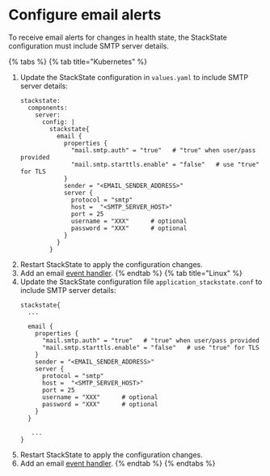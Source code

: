 # Configure email alerts

To receive email alerts for changes in health state, the StackState configuration must include SMTP server details. 

{% tabs %}
{% tab title="Kubernetes" %}

1. Update the StackState configuration in `values.yaml` to include SMTP server details:
    ```
    stackstate:
      components:
        server:
          config: |
            stackstate{
              email {
                properties {
                  "mail.smtp.auth" = "true"   # "true" when user/pass provided   
                  "mail.smtp.starttls.enable" = "false"   # use "true" for TLS
                }
                sender = "<EMAIL_SENDER_ADDRESS>"
                server {
                  protocol = "smtp"
                  host =  "<SMTP_SERVER_HOST>"
                  port = 25
                  username = "XXX"      # optional
                  password = "XXX"      # optional
                }
              }
            }
    ``` 
2. Restart StackState to apply the configuration changes.
3. Add an email [event handler](/use/health-state-and-alerts/set-up-alerting.md#send-alerts-with-event-handlers).
{% endtab %}
{% tab title="Linux" %}
1. Update the StackState configuration file `application_stackstate.conf` to include SMTP server details:
    ```
    stackstate{
      ...

      email {
        properties {
          "mail.smtp.auth" = "true"   # "true" when user/pass provided   
          "mail.smtp.starttls.enable" = "false"   # use "true" for TLS
        }
        sender = "<EMAIL_SENDER_ADDRESS>"
        server {
          protocol = "smtp"
          host =  "<SMTP_SERVER_HOST>"
          port = 25
          username = "XXX"      # optional
          password = "XXX"      # optional
        }
      }
   
       ...
    }
   
    ``` 
2. Restart StackState to apply the configuration changes.
3. Add an email [event handler](/use/health-state-and-alerts/set-up-alerting.md#send-alerts-with-event-handlers).
{% endtab %}
{% endtabs %}